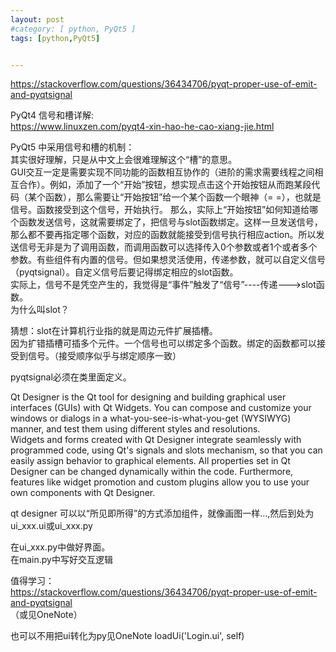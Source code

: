 ```yaml
---
layout: post
#category: [ python, PyQt5 ]
tags: [python,PyQt5]


---
```


https://stackoverflow.com/questions/36434706/pyqt-proper-use-of-emit-and-pyqtsignal   



PyQt4 信号和槽详解:  
https://www.linuxzen.com/pyqt4-xin-hao-he-cao-xiang-jie.html  

PyQt5 中采用信号和槽的机制：   
其实很好理解，只是从中文上会很难理解这个“槽”的意思。  
GUI交互一定是需要实现不同功能的函数相互协作的（进阶的需求需要线程之间相互合作）。例如，添加了一个“开始”按钮，想实现点击这个开始按钮从而跑某段代码（某个函数），那么需要让“开始按钮”给一个某个函数一个眼神（= =），也就是信号。函数接受到这个信号，开始执行。
那么，实际上“开始按钮”如何知道给哪个函数发送信号，这就需要绑定了，把信号与slot函数绑定。这样一旦发送信号，那么都不要再指定哪个函数，对应的函数就能接受到信号执行相应action。所以发送信号无非是为了调用函数，而调用函数可以选择传入0个参数或者1个或者多个参数。有些组件有内置的信号。但如果想灵活使用，传递参数，就可以自定义信号（pyqtsignal）。自定义信号后要记得绑定相应的slot函数。     
实际上，信号不是凭空产生的，我觉得是“事件”触发了“信号”----传递--->slot函数。    
为什么叫slot？    

猜想：slot在计算机行业指的就是周边元件扩展插槽。   
因为扩错插槽可插多个元件。一个信号也可以绑定多个函数。绑定的函数都可以接受到信号。（接受顺序似乎与绑定顺序一致）

pyqtsignal必须在类里面定义。   

Qt Designer is the Qt tool for designing and building graphical user interfaces (GUIs) with Qt Widgets. You can compose and customize your windows or dialogs in a what-you-see-is-what-you-get (WYSIWYG) manner, and test them using different styles and resolutions.   
Widgets and forms created with Qt Designer integrate seamlessly with programmed code, using Qt's signals and slots mechanism, so that you can easily assign behavior to graphical elements. All properties set in Qt Designer can be changed dynamically within the code. Furthermore, features like widget promotion and custom plugins allow you to use your own components with Qt Designer.   

qt designer 可以以“所见即所得”的方式添加组件，就像画图一样...,然后到处为ui_xxx.ui或ui_xxx.py   


在ui_xxx.py中做好界面。   
在main.py中写好交互逻辑         

值得学习：   
https://stackoverflow.com/questions/36434706/pyqt-proper-use-of-emit-and-pyqtsignal   
（或见OneNote）



也可以不用把ui转化为py见OneNote
 loadUi('Login.ui', self)
